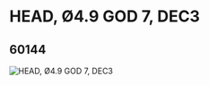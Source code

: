 # HEAD, Ø4.9 GOD 7, DEC3
## 60144
![HEAD, Ø4.9 GOD 7, DEC3](https://lc-www-live-s.legocdn.com/media/bricks/5/2/4508474.jpg)